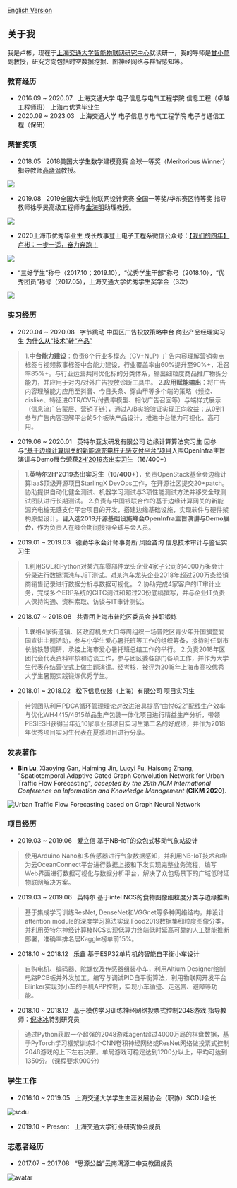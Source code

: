 [English Version](../.)

## 关于我

我是卢彬，现在于[上海交通大学](http://sjtu.edu.cn/)[智能物联网研究中心](http://iiot.sjtu.edu.cn/)就读研一，我的导师是[甘小莺](http://iwct.sjtu.edu.cn/Personal/xygan/index.htm)副教授，研究方向包括时空数据挖掘、图神经网络与群智感知等。

### 教育经历
- 2016.09 ~ 2020.07 &nbsp; 上海交通大学 电子信息与电气工程学院 信息工程（卓越工程师班） 上海市优秀毕业生
- 2020.09 ~ 2023.03 &nbsp; 上海交通大学 电子信息与电气工程学院 电子与通信工程（保研）

### 荣誉奖项
- 2018.05 &nbsp; 2018美国大学生数学建模竞赛 全球一等奖（Meritorious Winner） 指导教师[高晓沨](http://www.cs.sjtu.edu.cn/~gao-xf/)教授。

![](./images/mcm2018.jpg)
- 2019.08 &nbsp; 2019全国大学生物联网设计竞赛 全国一等奖/华东赛区特等奖 指导教师徐季旻高级工程师与[金海明](http://jhc.sjtu.edu.cn/~haimingjin/)助理教授。

![](./images/iot_contest.jpg)
- 2020上海市优秀毕业生 成长故事登上电子工程系微信公众号：[【我们的四年】卢彬：一步一遥，奋力奔跑！](https://mp.weixin.qq.com/s/B_4YIu3GbaOZ2MFFFHhpzg)

![](./images/sh_graduate.jpg)
- “三好学生”称号（2017.10；2019.10），“优秀学生干部”称号（2018.10），“优秀团员”称号（2017.05），上海交通大学优秀学生奖学金（3次）

![](./images/honor.jpg)

### 实习经历
- 2020.04 ~ 2020.08 &nbsp; 字节跳动 中国区广告投放策略中台 商业产品经理实习生 [为什么从“技术”转“产品”](why_rd2pm.html)
> 1.**中台能力建设**：负责8个行业多模态（CV+NLP）广告内容理解营销卖点标签与视频叙事标签中台能力建设，行业覆盖率由60%提升至90%+，准召率85%+。与行业运营共同优化标的分类体系，输出细粒度商品推广物拆分能力，并应用于对内/对外广告投放诊断工具中。
> 2.**应用赋能输出**：将广告内容理解能力应用至抖音、今日头条、穿山甲等多个端的策略（频控、dislike、特征进CTR/CVR/付费率模型、相似广告召回等）与端样式展示（信息流广告蒙层、营销子链），通过A/B实验验证实现正向收益；从0到1参与广告内容理解平台的5个板块产品设计，推进中台能力可视化、高可用。
- 2019.06 ~ 2020.01 &nbsp; 英特尔亚太研发有限公司 边缘计算算法实习生 因参与[“基于边缘计算网关的新能源充电桩无感支付平台”项目](https://www.linkedin.com/feed/update/urn:li:activity:6597420430355718144/)入围OpenInfra主旨演讲与Demo展台荣获[2H'2019杰出实习生](https://www.linkedin.com/feed/update/urn:li:activity:6606044330564128768/)（16/400+）
> 1.**英特尔2H'2019杰出实习生（16/400+）**，负责OpenStack基金会边缘计算IaaS顶级开源项目StarlingX DevOps工作，在开源社区提交20+patch。协助提供自动化健全测试、机器学习测试与3项性能测试方法并移交全球测试团队进行长期测试。
> 2.负责与中国银联合作的基于边缘计算网关的新能源充电桩无感支付平台项目的开发，搭建边缘基础设施，实现软件与硬件架构原型设计。**目入选2019开源基础设施峰会OpenInfra主旨演讲与Demo展台**，作为负责人在峰会期间接待全球与会人员。
- 2019.01 ~ 2019.03 &nbsp; 德勤华永会计师事务所 风险咨询 信息技术审计与鉴证实习生
> 1.利用SQL和Python对某汽车零部件龙头企业4家子公司的4000万条会计分录进行数据清洗与JET测试。对某汽车龙头企业2018年超过200万条经销商销售记录进行数据分析与数据可视化。
> 2.协助完成4家客户的IT审计业务，完成多个ERP系统的GITC测试和超过20份底稿撰写，并与企业IT负责人保持沟通、资料索取、访谈与IT审计测试。
- 2018.07 ~ 2018.08 &nbsp; 共青团上海市普陀区委员会 挂职锻炼
> 1.联络4家街道镇、区政府机关大口每周组织一场普陀区青少年升国旗暨爱国宣讲主题活动，参与小学生爱心暑托班等工作的组织筹备，接待时任副市长翁铁慧调研，承接上海市爱心暑托班总结工作的举行。
> 2.负责2018年区团代会代表资料审核和访谈工作，参与团区委各部门各项工作，并作为大学生代表在结营仪式上做主题演讲。经考核，被评为2018年上海市高校优秀大学生暑期实践锻炼优秀学生。
- 2018.01 ~ 2018.02 &nbsp; 松下信息仪器（上海）有限公司 项目实习生
> 带领团队利用PDCA循环管理理论对改进治具提高“曲悦622”配线生产效率与优化WH4415/4615单品生产包装一体化项目进行精益生产分析，带领PESIESH获得当年近10家事业部项目实习生第二名的好成绩，并作为2018年优秀项目实习生代表在夏季项目进行分享。

### 发表著作
- **Bin Lu**, Xiaoying Gan, Haiming Jin, Luoyi Fu, Haisong Zhang, "Spatiotemporal Adaptive Gated Graph Convolution Network for Urban Traffic Flow Forecasting", *accepted by the 29th ACM International Conference on Information and Knowledge Management* (**CIKM 2020**).

![Urban Traffic Flow Forecasting based on Graph Neural Network](../images/ag_gcn.png)

### 项目经历
- 2019.03 ~ 2019.06 &nbsp; 爱立信 基于NB-IoT的众包式移动气象站设计
> 使用Arduino Nano和多传感器进行气象数据感知，并利用NB-IoT技术和华为云OceanConnect平台进行数据上报和下发实现完整业务流程，编写Web界面进行数据可视化与数据分析平台，解决了众包场景下的广域低时延物联网解决方案。
- 2019.03 ~ 2019.06 &nbsp; 英特尔 基于intel NCS的食物图像细粒度分类与边缘推断
> 基于集成学习训练ResNet, DenseNet和VGGnet等多种网络结构，并设计attention module的深度学习算法实现iFood2019数据集细粒度图像分类，并利用英特尔神经计算棒NCS实现低算力终端低时延高可靠的人工智能推断部署，准确率排名居Kaggle榜单前15%。
- 2018.10 ~ 2018.12 &nbsp; 乐鑫   基于ESP32单片机的智能自平衡小车设计
> 自购电机、编码器、陀螺仪及传感器组装小车，利用Altium Designer绘制电路PCB板并外发加工。编写与调试PID自平衡算法，利用物联网开发平台Blinker实现对小车的手机APP控制，实现小车循迹、走迷宫、避障等功能。
- 2018.10 ~ 2018.12 &nbsp; 基于模仿学习训练神经网络投票式控制2048游戏 指导教师：[倪冰冰](https://ee.sjtu.edu.cn/FacultyDetail.aspx?id=102&infoid=66&flag=66)特别研究员
> 通过Python获取一个超强的2048游戏agent超过4000万局的棋盘数据，基于PyTorch学习框架训练3个CNN卷积神经网络或ResNet网络做投票式控制2048游戏的上下左右决策。单局游戏可稳定达到1200分以上，平均可达到1350分。（课程要求900分）


### 学生工作
- 2016.10 ~ 2019.05 &nbsp; 上海交通大学学生生涯发展协会（职协）SCDU会长

![scdu](images/scdu.jpg)
- 2019.10 ~ Present &nbsp; 上海交通大学行业研究协会成员

### 志愿者经历
- 2017.07 ~ 2017.08 &nbsp; “思源公益”云南洱源二中支教团成员

![avatar](images/zhijiao.jpg)
